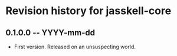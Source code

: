 # Revision history for jasskell-core

## 0.1.0.0 -- YYYY-mm-dd

* First version. Released on an unsuspecting world.
